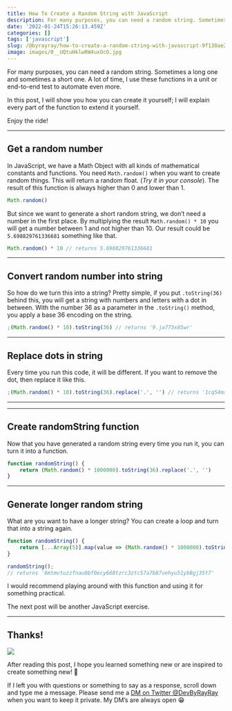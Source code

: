 ```yaml
---
title: How To Create a Random String with JavaScript
description: For many purposes, you can need a random string. Sometimes a long one and sometimes a short one. A lot of time, I use these functions in a unit or end-to-end test to automate even more.
date: '2022-01-24T15:26:13.459Z'
categories: []
tags: ['javascript']
slug: /@byrayray/how-to-create-a-random-string-with-javascript-9f130ae2227e
image: images/0__UQtuHklwRW4uxOcO.jpg
---
```


For many purposes, you can need a random string. Sometimes a long one and sometimes a short one. A lot of time, I use these functions in a unit or end-to-end test to automate even more.

In this post, I will show you how you can create it yourself; I will explain every part of the function to extend it yourself.

Enjoy the ride!

---

## Get a random number

In JavaScript, we have a Math Object with all kinds of mathematical constants and functions. You need `Math.random()` when you want to create random things. This will return a random float. (_Try it in your console_). The result of this function is always higher than 0 and lower than 1.

```javascript
Math.random()
```

But since we want to generate a short random string, we don’t need a number in the first place. By multiplying the result `Math.random() * 10` you will get a number between 1 and not higher than 10. Our result could be `5.698829761336681` something like that.

```javascript
Math.random() * 10 // returns 5.698829761336681
```

---
## Convert random number into string

So how do we turn this into a string? Pretty simple, if you put `.toString(36)` behind this, you will get a string with numbers and letters with a dot in between. With the number 36 as a parameter in the `.toString()` method, you apply a base 36 encoding on the string.

```javascript
;(Math.random() * 10).toString(36) // returns '9.ja773x85wr'
```

---

## Replace dots in string

Every time you run this code, it will be different. If you want to remove the dot, then replace it like this.

```javascript
;(Math.random() * 10).toString(36).replace('.', '') // returns '1cq54mxwg9hl'
```

---

<ContentAd topics="typescript|javascript"></ContentAd>

---

## Create randomString function

Now that you have generated a random string every time you run it, you can turn it into a function.

```javascript
function randomString() {
	return (Math.random() * 1000000).toString(36).replace('.', '')
}
```

---

## Generate longer random string

What are you want to have a longer string? You can create a loop and turn that into a string again.

```javascript
function randomString() {
	return [...Array(5)].map(value => (Math.random() * 1000000).toString(36).replace('.', '')).join('')
}
```

```javascript
randomString();
// returns '8mtmvtuzzfnau0bf0ecy668tzrc3ztc57a7b87vehyu51yb8gj35t7'
```

I would recommend playing around with this function and using it for something practical.

The next post will be another JavaScript exercise.

---

## Thanks!

![](/images/0__4aTcitCaVTWHHeiO.jpg)

After reading this post, I hope you learned something new or are inspired to create something new! 🤗

If I left you with questions or something to say as a response, scroll down and type me a message. Please send me a [DM on Twitter @DevByRayRay](https://twitter.com/@devbyrayray) when you want to keep it private. My DM’s are always open 😁
